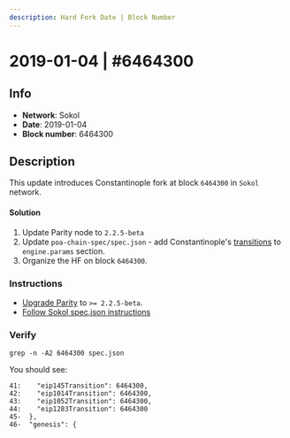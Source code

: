 ```yaml
---
description: Hard Fork Date | Block Number
---
```


# 2019-01-04 \| \#6464300

## Info

* **Network**: Sokol
* **Date**: 2019-01-04
* **Block number**: 6464300

## Description

This update introduces Constantinople fork at block `6464300` in `Sokol` network.

#### Solution

1. Update Parity node to `2.2.5-beta` 
2. Update `poa-chain-spec/spec.json` - add Constantinople's [transitions](https://github.com/poanetwork/poa-chain-spec/pull/91/files#diff-42eb5109ad96d4ac46cdcbf18f2938de) to `engine.params` section.
3. Organize the HF on block `6464300`.

### Instructions

* [Upgrade Parity](../parity-upgrade-guide.md) to  `>= 2.2.5-beta`. 
* [Follow Sokol spec.json instructions](sokol-spec.json-hard-fork-update.md)

### Verify

```text
grep -n -A2 6464300 spec.json
```

You should see:

```text
41:    "eip145Transition": 6464300,
42:    "eip1014Transition": 6464300,
43:    "eip1052Transition": 6464300,
44:    "eip1283Transition": 6464300
45-  },
46-  "genesis": {
```

